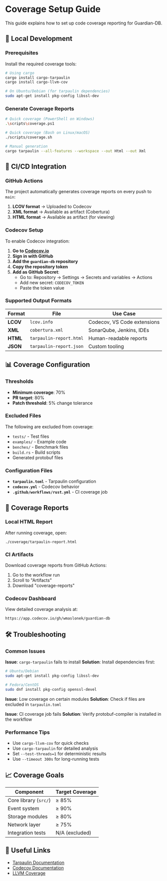 # Coverage Setup Guide

This guide explains how to set up code coverage reporting for Guardian-DB.

## 🔧 Local Development

### Prerequisites

Install the required coverage tools:

```bash
# Using cargo
cargo install cargo-tarpaulin
cargo install cargo-llvm-cov

# On Ubuntu/Debian (for tarpaulin dependencies)
sudo apt-get install pkg-config libssl-dev
```

### Generate Coverage Reports

```bash
# Quick coverage (PowerShell on Windows)
.\scripts\coverage.ps1

# Quick coverage (Bash on Linux/macOS)
./scripts/coverage.sh

# Manual generation
cargo tarpaulin --all-features --workspace --out Html --out Xml
```

## 🤖 CI/CD Integration

### GitHub Actions

The project automatically generates coverage reports on every push to `main`:

1. **LCOV format** → Uploaded to Codecov
2. **XML format** → Available as artifact (Cobertura)
3. **HTML format** → Available as artifact (for viewing)

### Codecov Setup

To enable Codecov integration:

1. **Go to [Codecov.io](https://about.codecov.io/)**
2. **Sign in with GitHub**
3. **Add the `guardian-db` repository**
4. **Copy the repository token**
5. **Add as GitHub Secret**:
   - Go to: Repository → Settings → Secrets and variables → Actions
   - Add new secret: `CODECOV_TOKEN`
   - Paste the token value

### Supported Output Formats

| Format | File | Use Case |
|--------|------|----------|
| **LCOV** | `lcov.info` | Codecov, VS Code extensions |
| **XML** | `cobertura.xml` | SonarQube, Jenkins, IDEs |
| **HTML** | `tarpaulin-report.html` | Human-readable reports |
| **JSON** | `tarpaulin-report.json` | Custom tooling |

## 📊 Coverage Configuration

### Thresholds

- **Minimum coverage**: 70%
- **PR target**: 80%
- **Patch threshold**: 5% change tolerance

### Excluded Files

The following are excluded from coverage:
- `tests/` - Test files
- `examples/` - Example code
- `benches/` - Benchmark files
- `build.rs` - Build scripts
- Generated protobuf files

### Configuration Files

- **`tarpaulin.toml`** - Tarpaulin configuration
- **`codecov.yml`** - Codecov behavior
- **`.github/workflows/rust.yml`** - CI coverage job

## 🎯 Coverage Reports

### Local HTML Report

After running coverage, open:
```
./coverage/tarpaulin-report.html
```

### CI Artifacts

Download coverage reports from GitHub Actions:
1. Go to the workflow run
2. Scroll to "Artifacts"
3. Download "coverage-reports"

### Codecov Dashboard

View detailed coverage analysis at:
```
https://app.codecov.io/gh/wmaslonek/guardian-db
```

## 🛠️ Troubleshooting

### Common Issues

**Issue**: `cargo-tarpaulin` fails to install
**Solution**: Install dependencies first:
```bash
# Ubuntu/Debian
sudo apt-get install pkg-config libssl-dev

# Fedora/CentOS
sudo dnf install pkg-config openssl-devel
```

**Issue**: Low coverage on certain modules
**Solution**: Check if files are excluded in `tarpaulin.toml`

**Issue**: CI coverage job fails
**Solution**: Verify protobuf-compiler is installed in the workflow

### Performance Tips

- Use `cargo-llvm-cov` for quick checks
- Use `cargo-tarpaulin` for detailed analysis
- Set `--test-threads=1` for deterministic results
- Use `--timeout 300s` for long-running tests

## 📈 Coverage Goals

| Component | Target Coverage |
|-----------|----------------|
| Core library (`src/`) | ≥ 85% |
| Event system | ≥ 90% |
| Storage modules | ≥ 80% |
| Network layer | ≥ 75% |
| Integration tests | N/A (excluded) |

## 🔗 Useful Links

- [Tarpaulin Documentation](https://github.com/xd009642/tarpaulin)
- [Codecov Documentation](https://docs.codecov.io/)
- [LLVM Coverage](https://doc.rust-lang.org/rustc/instrument-coverage.html)
